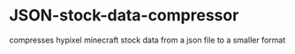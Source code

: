 # JSON-stock-data-compressor

compresses hypixel minecraft stock data from a json file to a smaller format
